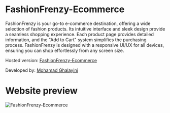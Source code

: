 # FashionFrenzy-Ecommerce
FashionFrenzy is your go-to e-commerce destination, offering a wide selection of fashion products. Its intuitive interface and sleek design provide a seamless shopping experience. Each product page provides detailed information, and the "Add to Cart" system simplifies the purchasing process. FashionFrenzy is designed with a responsive UI/UX for all devices, ensuring you can shop effortlessly from any screen size.

Hosted version: [FashionFrenzy-Ecommerce](https://mbglegend.github.io/FashionFrenzy-Ecommerce/index.html)

Developed by: [Mohamad Ghalayini](https://github.com/MbgLegend)

# Website preview 
![FashionFrenzy-Ecommerce](https://github.com/MbgLegend/FashionFrenzy-Ecommerce/assets/95979029/606e3337-ef32-4f6b-b59e-00459407b026)